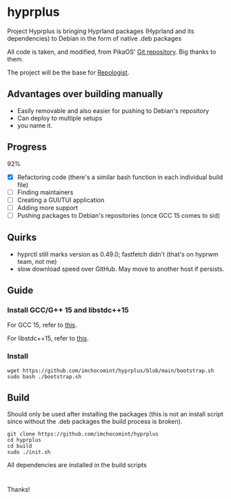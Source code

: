 # hyprplus
Project Hyprplus is bringing Hyprland packages (Hyprland and its dependencies) to Debian in the form of native .deb packages

All code is taken, and modified, from PikaOS' [Git repository](https://git.pika-os.com/explore/repos). Big thanks to them.

The project will be the base for [Repologist](https://worktree.ca/meowniverse/repologist).

## Advantages over building manually
- Easily removable and also easier for pushing to Debian's repository
- Can deploy to multiple setups
- you name it.

## Progress
92%
- [x] Refactoring code (there's a similar bash function in each individual build file)
- [ ] Finding maintainers
- [ ] Creating a GUI/TUI application
- [ ] Adding more support
- [ ] Pushing packages to Debian's repositories (once GCC 15 comes to sid)

## Quirks
- hyprctl still marks version as 0.49.0; fastfetch didn't (that's on hyprwm team, not me)
- slow download speed over GitHub. May move to another host if persists.

## Guide
### Install GCC/G++ 15 and libstdc++15
For GCC 15, refer to [this](https://github.com/imchocomint/Hyprbian#install-gcc-15-not-applicable-to-experimental).

For libstdc++15, refer to [this](https://github.com/imchocomint/Hyprbian#install-libstdc15).

### Install
```
wget https://github.com/imchocomint/hyprplus/blob/main/bootstrap.sh
sudo bash ./bootstrap.sh
```

## Build
Should only be used after installing the packages (this is not an install script since without the .deb packages the build process is broken).
```
git clone https://github.com/imchocomint/hyprplus
cd hyprplus
cd build
sudo ./init.sh
```
All dependencies are installed in the build scripts
#
Thanks!
